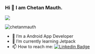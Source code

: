 ### Hi 👋 I am Chetan Mauth.

![](https://komarev.com/ghpvc/?username=chetanmauth)

<p><img src="https://github-readme-stats.vercel.app/api/top-langs?username=chetanmauth&show_icons=true&locale=en&layout=compact&theme=github_dark_dimmed" alt="chetanmauth" /></p>

- 🔭 I’m a Android App Developer
- 🌱 I’m currently learning Jetpack
- 📫 How to reach me: [![Linkedin Badge](https://img.shields.io/badge/-Chetan%20Mauth-blue?style=flat-square&logo=Linkedin&logoColor=white&link=https://www.linkedin.com/in/chetanmauth/)](https://www.linkedin.com/in/chetanmauth/)

  

